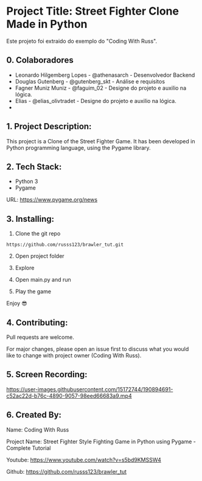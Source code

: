 # Project Title: Street Fighter Clone Made in Python

Este projeto foi extraido do exemplo do "Coding With Russ".


## 0. Colaboradores
 - Leonardo Hilgemberg Lopes - @athenasarch - Desenvolvedor Backend
 - Douglas Gutenberg - @gutenberg_skt - Análise e requisitos
 - Fagner Muniz Muniz - @faguim_02 - Designe do projeto e auxilio na lógica.
 - Elias - @elias_olivtradet - Designe do projeto e auxilio na lógica.
 -  


## 1. Project Description:
This project is a Clone of the Street Fighter Game. It has been developed in Python programming language, using the Pygame library.


## 2. Tech Stack:
- Python 3
- Pygame

URL: [https://www.pygame.org/news ](https://www.pygame.org/news)


## 3. Installing:
1. Clone the git repo

```
https://github.com/russs123/brawler_tut.git
```

2. Open project folder

3. Explore

4. Open main.py and run

5. Play the game

Enjoy 😎


## 4. Contributing:

Pull requests are welcome. 

For major changes, please open an issue first to discuss what you would like to change with project owner (Coding With Russ).


## 5. Screen Recording:

https://user-images.githubusercontent.com/15172744/190894691-c52ac22d-b76c-4890-9057-98eed66683a9.mp4


## 6. Created By:

Name: Coding With Russ

Project Name: Street Fighter Style Fighting Game in Python using Pygame - Complete Tutorial

Youtube: https://www.youtube.com/watch?v=s5bd9KMSSW4

Github: https://github.com/russs123/brawler_tut



